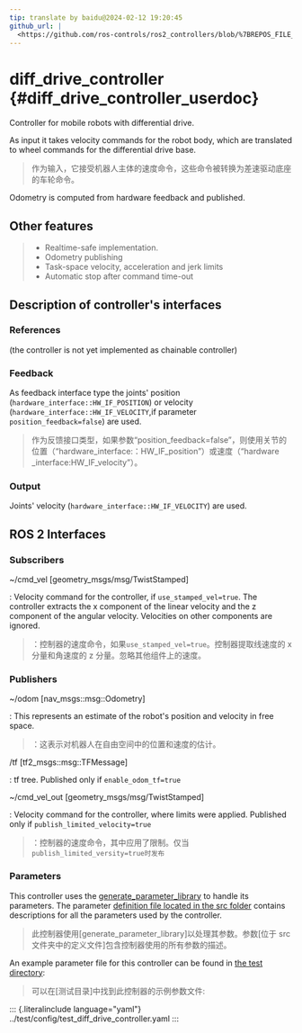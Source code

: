 ```yaml
---
tip: translate by baidu@2024-02-12 19:20:45
github_url: |
  <https://github.com/ros-controls/ros2_controllers/blob/%7BREPOS_FILE_BRANCH%7D/diff_drive_controller/doc/userdoc.rst>
---
```


# diff_drive_controller {#diff_drive_controller_userdoc}

Controller for mobile robots with differential drive.

As input it takes velocity commands for the robot body, which are translated to wheel commands for the differential drive base.

> 作为输入，它接受机器人主体的速度命令，这些命令被转换为差速驱动底座的车轮命令。

Odometry is computed from hardware feedback and published.

## Other features

> - Realtime-safe implementation.
> - Odometry publishing
> - Task-space velocity, acceleration and jerk limits
> - Automatic stop after command time-out

## Description of controller\'s interfaces

### References

(the controller is not yet implemented as chainable controller)

### Feedback

As feedback interface type the joints\' position (`hardware_interface::HW_IF_POSITION`) or velocity (`hardware_interface::HW_IF_VELOCITY`,if parameter `position_feedback=false`) are used.

> 作为反馈接口类型，如果参数“position_feedback=false”，则使用关节的位置（“hardware_interface:：HW_IF_position”）或速度（“hardware \_interface:HW_IF_velocity”）。

### Output

Joints\' velocity (`hardware_interface::HW_IF_VELOCITY`) are used.

## ROS 2 Interfaces

### Subscribers

\~/cmd_vel \[geometry_msgs/msg/TwistStamped\]

: Velocity command for the controller, if `use_stamped_vel=true`. The controller extracts the x component of the linear velocity and the z component of the angular velocity. Velocities on other components are ignored.

> ：控制器的速度命令，如果`use_stamped_vel=true`。控制器提取线速度的 x 分量和角速度的 z 分量。忽略其他组件上的速度。

### Publishers

\~/odom \[nav_msgs::msg::Odometry\]

: This represents an estimate of the robot\'s position and velocity in free space.

> ：这表示对机器人在自由空间中的位置和速度的估计。

/tf \[tf2_msgs::msg::TFMessage\]

: tf tree. Published only if `enable_odom_tf=true`

\~/cmd_vel_out \[geometry_msgs/msg/TwistStamped\]

: Velocity command for the controller, where limits were applied. Published only if `publish_limited_velocity=true`

> ：控制器的速度命令，其中应用了限制。仅当`publish_limited_versity=true时发布`

### Parameters

This controller uses the [generate_parameter_library](https://github.com/PickNikRobotics/generate_parameter_library) to handle its parameters. The parameter [definition file located in the src folder](https://github.com/ros-controls/ros2_controllers/blob/%7BREPOS_FILE_BRANCH%7D/diff_drive_controller/src/diff_drive_controller_parameter.yaml) contains descriptions for all the parameters used by the controller.

> 此控制器使用[generate_parameter_library]以处理其参数。参数[位于 src 文件夹中的定义文件]包含控制器使用的所有参数的描述。

An example parameter file for this controller can be found in [the test directory](https://github.com/ros-controls/ros2_controllers/blob/%7BREPOS_FILE_BRANCH%7D/diff_drive_controller/test/config/test_diff_drive_controller.yaml):

> 可以在[测试目录]中找到此控制器的示例参数文件:

::: {.literalinclude language="yaml"}
../test/config/test_diff_drive_controller.yaml
:::
